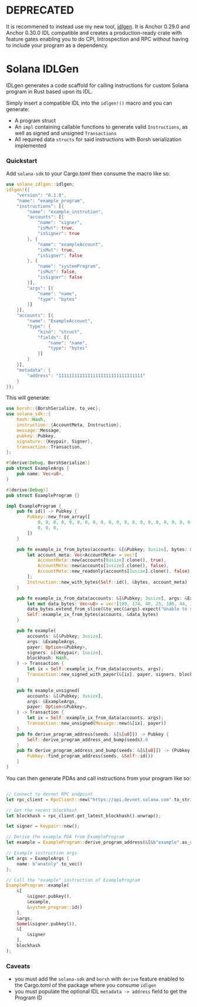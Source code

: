 # DEPRECATED
It is recommened to instead use my new tool, [idlgen](https://github.com/deanmlittle/idlgen). It is Anchor 0.29.0 and Anchor 0.30.0 IDL compatible and creates a production-ready crate with feature gates enabling you to do CPI, Introspection and RPC without having to include your program as a dependency.

# Solana IDLGen
IDLgen generates a code scaffold for calling instructions for custom Solana program in Rust based upon its IDL.

Simply insert a compatible IDL into the `idlgen!()` macro and you can generate:

- A program struct
- An `impl` containing callable functions to generate valid `Instructions`, as well as signed and unsigned `Transactions`
- All required data `structs` for said instructions with Borsh serialization implemented

### Quickstart

Add `solana-sdk` to your Cargo.toml then consume the macro like so:

```rs
use solana_idlgen::idlgen;
idlgen!({
    "version": "0.1.0",
    "name": "example_program",
    "instructions": [{
        "name": "example_instrution",
        "accounts": [{
            "name": "signer",
            "isMut": true,
            "isSigner": true
        }, {
            "name": "exampleAccount",
            "isMut": true,
            "isSigner": false
        }, {
            "name": "systemProgram",
            "isMut": false,
            "isSigner": false
        }],
        "args": [{
            "name": "name",
            "type": "bytes"
        }]
    }],
    "accounts": [{
        "name": "ExampleAccount",
        "type": {
            "kind": "struct",
            "fields": [{
                "name": "name",
                "type": "bytes"
            }]
        }
    }],
    "metadata": {
        "address": "11111111111111111111111111111111"
    }
});
```

This will generate:
```rs
use borsh::{BorshSerialize, to_vec};
use solana_sdk::{
    hash::Hash,
    instruction::{AccountMeta, Instruction},
    message::Message,
    pubkey::Pubkey,
    signature::{Keypair, Signer},
    transaction::Transaction,
};

#[derive(Debug, BorshSerialize)]
pub struct ExampleArgs {
    pub name: Vec<u8>,
}

#[derive(Debug)]
pub struct ExampleProgram {}

impl ExampleProgram {
    pub fn id() -> Pubkey {
        Pubkey::new_from_array([
            0, 0, 0, 0, 0, 0, 0, 0, 0, 0, 0, 0, 0, 0, 0, 0, 0, 0, 0, 0, 0, 0, 0, 0, 0, 0, 0, 0, 0,
            0, 0, 0,
        ])
    }

    pub fn example_ix_from_bytes(accounts: &[&Pubkey; 3usize], bytes: &[u8]) -> Instruction {
        let account_meta: Vec<AccountMeta> = vec![
            AccountMeta::new(accounts[0usize].clone(), true),
            AccountMeta::new(accounts[1usize].clone(), false),
            AccountMeta::new_readonly(accounts[2usize].clone(), false),
        ];
        Instruction::new_with_bytes(Self::id(), &bytes, account_meta)
    }

    pub fn example_ix_from_data(accounts: &[&Pubkey; 3usize], args: &ExampleArgs) -> Instruction {
        let mut data_bytes: Vec<u8> = vec![189, 174, 40, 25, 180, 44, 109, 58];
        data_bytes.extend_from_slice(&to_vec(&args).expect("Unable to serialize data"));
        Self::example_ix_from_bytes(accounts, &data_bytes)
    }

    pub fn example(
        accounts: &[&Pubkey; 3usize],
        args: &ExampleArgs,
        payer: Option<&Pubkey>,
        signers: &[&Keypair; 1usize],
        blockhash: Hash,
    ) -> Transaction {
        let ix = Self::example_ix_from_data(accounts, args);
        Transaction::new_signed_with_payer(&[ix], payer, signers, blockhash)
    }

    pub fn example_unsigned(
        accounts: &[&Pubkey; 3usize],
        args: &ExampleArgs,
        payer: Option<&Pubkey>,
    ) -> Transaction {
        let ix = Self::example_ix_from_data(accounts, args);
        Transaction::new_unsigned(Message::new(&[ix], payer))
    }
    pub fn derive_program_address(seeds: &[&[u8]]) -> Pubkey {
        Self::derive_program_address_and_bump(seeds).0
    }
    pub fn derive_program_address_and_bump(seeds: &[&[u8]]) -> (Pubkey, u8) {
        Pubkey::find_program_address(seeds, &Self::id())
    }
}

```

You can then generate PDAs and call instructions from your program like so:

```rs

// Connect to devnet RPC endpoint
let rpc_client = RpcClient::new("https://api.devnet.solana.com".to_string());

// Get the recent blockhash
let blockhash = rpc_client.get_latest_blockhash().unwrap();

let signer = Keypair::new();

// Derive the example PDA from ExampleProgram
let example = ExampleProgram::derive_program_address(&[&b"example".as_ref(), &signer.pubkey().as_ref()]);

// Example instruction args
let args = ExampleArgs {
    name: b"anatoly".to_vec()
};

// Call the "example" instruction of ExampleProgram
ExampleProgram::example(
    &[
        &signer.pubkey(),
        &example,
        &system_program::id()
    ],
    &args,
    Some(&signer.pubkey()),
    &[
        &signer
    ],
    blockhash
);
```

### Caveats
- you must add the `solana-sdk` and `borsh` with `derive` feature enabled to the Cargo.toml of the package where you consume `idlgen`
- you must populate the optional IDL `metadata -> address` field to get the Program ID
